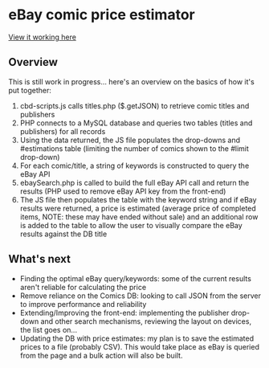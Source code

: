 # eBay comic price estimator
<p><a target="_blank" href="http://anthonymcginty.com/comics/estimator/">View it working here</a></p>

## Overview
This is still work in progress... here's an overview on the basics of how it's put together:
1. cbd-scripts.js calls titles.php ($.getJSON) to retrieve comic titles and publishers
2. PHP connects to a MySQL database and queries two tables (titles and publishers) for all records
3. Using the data returned, the JS file populates the drop-downs and #estimations table (limiting the number of comics shown to the #limit drop-down)
4. For each comic/title, a string of keywords is constructed to query the eBay API
5. ebaySearch.php is called to build the full eBay API call and return the results (PHP used to remove eBay API key from the front-end)
6. The JS file then populates the table with the keyword string and if eBay results were returned, a price is estimated (average price of completed items, NOTE: these may have ended without sale) and an additional row is added to the table to allow the user to visually compare the eBay results against the DB title

## What's next
* Finding the optimal eBay query/keywords: some of the current results aren't reliable for calculating the price
* Remove reliance on the Comics DB: looking to call JSON from the server to improve performance and reliability
* Extending/Improving the front-end: implementing the publisher drop-down and other search mechanisms, reviewing the layout on devices, the list goes on...
* Updating the DB with price estimates: my plan is to save the estimated prices to a file (probably CSV). This would take place as eBay is queried from the page and a bulk action will also be built. 

